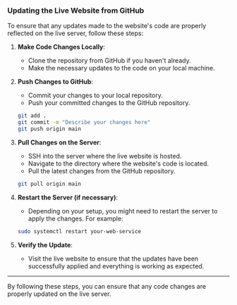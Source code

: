 
### Updating the Live Website from GitHub

To ensure that any updates made to the website's code are properly reflected on the live server, follow these steps:

1. **Make Code Changes Locally**:
   - Clone the repository from GitHub if you haven't already.
   - Make the necessary updates to the code on your local machine.

2. **Push Changes to GitHub**:
   - Commit your changes to your local repository.
   - Push your committed changes to the GitHub repository.
   ```bash
   git add .
   git commit -m "Describe your changes here"
   git push origin main
   ```

3. **Pull Changes on the Server**:
   - SSH into the server where the live website is hosted.
   - Navigate to the directory where the website's code is located.
   - Pull the latest changes from the GitHub repository.
   ```bash
   git pull origin main
   ```

4. **Restart the Server (if necessary)**:
   - Depending on your setup, you might need to restart the server to apply the changes. For example:
   ```bash
   sudo systemctl restart your-web-service
   ```

5. **Verify the Update**:
   - Visit the live website to ensure that the updates have been successfully applied and everything is working as expected.

---

By following these steps, you can ensure that any code changes are properly updated on the live server.
